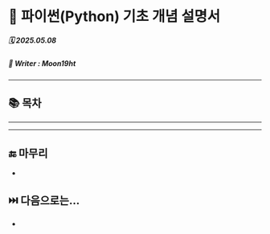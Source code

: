 # 🐍 파이썬(Python) 기초 개념 설명서

##### 🗓️ 2025.05.08
##### 📝 Writer : Moon19ht

---

## 📚 목차


---



---

## 🔚 마무리
- 

## ⏭️ 다음으로는...
- 

